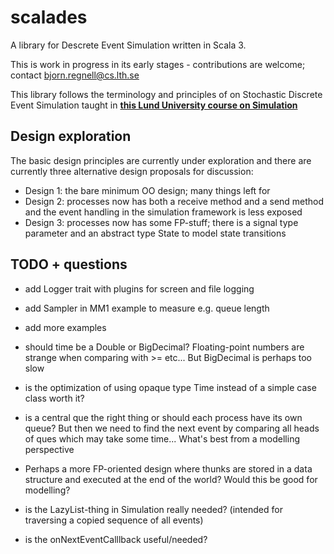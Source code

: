 # scalades
A library for Descrete Event Simulation written in Scala 3.

This is work in progress in its early stages - contributions are welcome; contact bjorn.regnell@cs.lth.se 

This library follows the terminology and principles of on Stochastic Discrete Event Simulation taught in [**this Lund University course on Simulation**](https://www.eit.lth.se/index.php?ciuid=1298&coursepage=9535)  

## Design exploration

The basic design principles are currently under exploration and there are currently three alternative design proposals for discussion:

* Design 1: the bare minimum OO design; many things left for 
* Design 2: processes now has both a receive method and a send method and the event handling in the simulation framework is less exposed
* Design 3: processes now has some FP-stuff; there is a signal type parameter and an abstract type State to model state transitions


## TODO + questions

* add Logger trait with plugins for screen and file logging
* add Sampler in MM1 example to measure e.g. queue length
* add more examples

* should time be a Double or BigDecimal? Floating-point numbers are strange when comparing with >= etc... But BigDecimal is perhaps too slow
* is the optimization of using opaque type Time instead of a simple case class worth it?
* is a central que the right thing or should each process have its own queue? But then we need to find the next event by comparing all heads of ques which may take some time...  What's best from a modelling perspective
* Perhaps a more FP-oriented design where thunks are stored in a data structure and executed at the end of the world? Would this be good for modelling?
* is the LazyList-thing in Simulation really needed? (intended for traversing a copied sequence of all events)
* is the onNextEventCalllback useful/needed?

